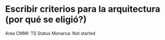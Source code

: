 # Escribir criterios para la arquitectura (por qué se eligió?)

Area CMMI: TS
Status Monarca: Not started